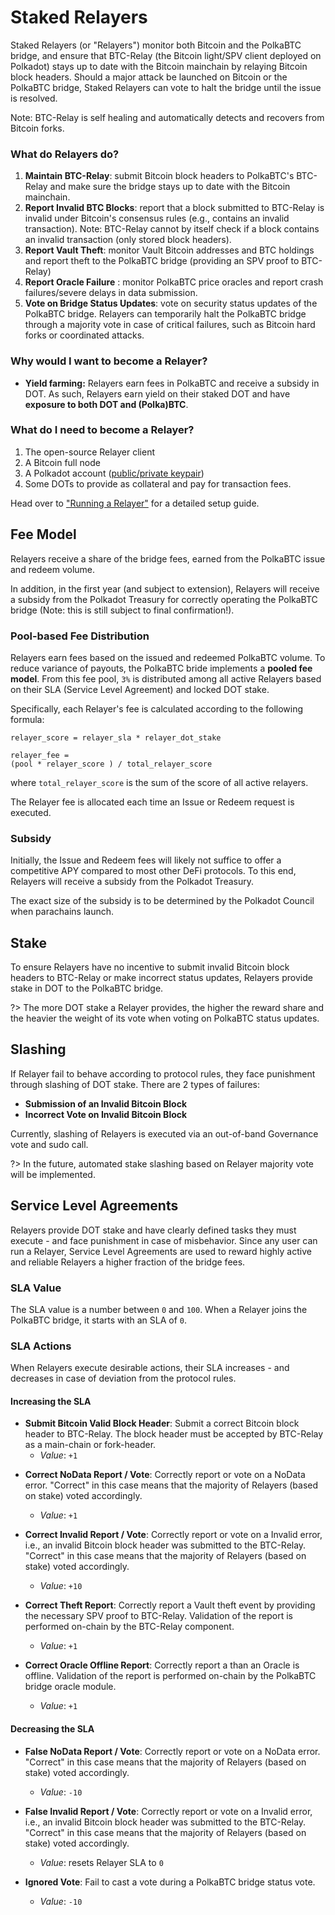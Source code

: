 # Staked Relayers

Staked Relayers (or "Relayers") monitor both Bitcoin and the PolkaBTC bridge, and ensure that BTC-Relay (the Bitcoin light/SPV client deployed on Polkadot) stays up to date with the Bitcoin mainchain by relaying Bitcoin block headers. Should a major attack be launched on Bitcoin or the PolkaBTC bridge, Staked Relayers can vote to halt the bridge until the issue is resolved. 

Note: BTC-Relay is self healing and automatically detects and recovers from Bitcoin forks.

### What do Relayers do?

1. **Maintain BTC-Relay**: submit Bitcoin block headers to PolkaBTC's BTC-Relay and make sure the bridge stays up to date with the Bitcoin mainchain.
2. **Report Invalid BTC Blocks**: report that a block submitted to BTC-Relay is invalid under Bitcoin's consensus rules (e.g., contains an invalid transaction). Note: BTC-Relay cannot by itself check if a block contains an invalid transaction (only stored block headers).
3. **Report Vault Theft**: monitor Vault Bitcoin addresses and BTC holdings and report theft to the PolkaBTC bridge (providing an SPV proof to BTC-Relay)
4. **Report Oracle Failure** : monitor PolkaBTC price oracles and report crash failures/severe delays in data submission.
5. **Vote on Bridge Status Updates**: vote on security status updates of the PolkaBTC bridge. Relayers can temporarily halt the PolkaBTC bridge through a majority vote in case of critical failures, such as Bitcoin hard forks or coordinated attacks.

### Why would I want to become a Relayer?

- **Yield farming:** Relayers earn fees in PolkaBTC and receive a subsidy in DOT. As such, Relayers earn yield on their staked DOT and have **exposure to both DOT and (Polka)BTC**.  

### What do I need to become a Relayer?

1. The open-source Relayer client
2. A Bitcoin full node
2. A Polkadot account ([public/private keypair](https://wiki.polkadot.network/docs/en/learn-keys))
3. Some DOTs to provide as collateral and pay for transaction fees.

Head over to ["Running a Relayer"](/relayer/guide) for a detailed setup guide.

## Fee Model

Relayers receive a share of the bridge fees, earned from the PolkaBTC issue and redeem volume. 

In addition, in the first year (and subject to extension), Relayers will receive a subsidy from the Polkadot Treasury for correctly operating the PolkaBTC bridge (Note: this is still subject to final confirmation!).

### Pool-based Fee Distribution
Relayers earn fees based on the issued and redeemed PolkaBTC volume. To reduce variance of payouts, the PolkaBTC bride implements a **pooled fee model**.
From this fee pool, `3%` is distributed among all active Relayers based on their SLA (Service Level Agreement) and locked DOT stake. 

Specifically, each Relayer's fee is calculated according to the following formula:

    relayer_score = relayer_sla * relayer_dot_stake

    relayer_fee =
    (pool * relayer_score ) / total_relayer_score 

where ``total_relayer_score`` is the sum of the score of all active relayers. 

The Relayer fee is allocated each time an Issue or Redeem request is executed.

### Subsidy

Initially, the Issue and Redeem fees will likely not suffice to offer a competitive APY compared to most other DeFi protocols.
To this end, Relayers will receive a subsidy from the Polkadot Treasury.

The exact size of the subsidy is to be determined by the Polkadot Council when parachains launch.

## Stake

To ensure Relayers have no incentive to submit invalid Bitcoin block headers to BTC-Relay or make incorrect status updates, Relayers provide stake in DOT to the PolkaBTC bridge.

?> The more DOT stake a Relayer provides, the higher the reward share and the heavier the weight of its vote when voting on PolkaBTC status updates.

## Slashing

If Relayer fail to behave according to protocol rules, they face punishment through slashing of DOT stake.
There are 2 types of failures: 

- **Submission of an Invalid Bitcoin Block**
- **Incorrect Vote on Invalid Bitcoin Block**

Currently, slashing of Relayers is executed via an out-of-band Governance vote and sudo call. 

?> In the future, automated stake slashing based on Relayer majority vote will be implemented. 

## Service Level Agreements

Relayers provide DOT stake and have clearly defined tasks they must execute - and face punishment in case of misbehavior.
Since any user can run a Relayer, Service Level Agreements are used to reward highly active and reliable Relayers a higher fraction of the bridge fees.

### SLA Value

The SLA value is a number between `0` and `100`.
When a Relayer joins the PolkaBTC bridge, it starts with an SLA of `0`.

### SLA Actions

When Relayers execute desirable actions, their SLA increases - and decreases in case of deviation from the protocol rules.


#### Increasing the SLA

- **Submit Bitcoin Valid Block Header**: Submit a correct Bitcoin block header to BTC-Relay. The block header must be accepted by BTC-Relay as a main-chain or fork-header. 
    - *Value*: `+1`


<!--- - **Submit Invalid Bitcoin Block Header**: Submit an invalid Bitcoin block header to BTC-Relay. Invalid blocks are reported and voted upon by other Relayers. 
    - *Value*: `-100`
--->

- **Correct NoData Report / Vote**: Correctly report or vote on a NoData error. "Correct" in this case means that the majority of Relayers (based on stake) voted accordingly.
    - *Value*: `+1`

- **Correct Invalid Report / Vote**: Correctly report or vote on a Invalid error, i.e., an invalid Bitcoin block header was submitted to the BTC-Relay. "Correct" in this case means that the majority of Relayers (based on stake) voted accordingly.
    - *Value*: `+10`


- **Correct Theft Report**: Correctly report a Vault theft event by providing the necessary SPV proof to BTC-Relay. Validation of the report is performed on-chain by the BTC-Relay component. 
    - *Value*: `+1`

- **Correct Oracle Offline Report**: Correctly report a than an Oracle is offline. Validation of the report is performed on-chain by the PolkaBTC bridge oracle module. 
    - *Value*: `+1`

#### Decreasing the SLA

- **False NoData Report / Vote**: Correctly report or vote on a NoData error. "Correct" in this case means that the majority of Relayers (based on stake) voted accordingly.
    - *Value*: `-10`

- **False Invalid Report / Vote**: Correctly report or vote on a Invalid error, i.e., an invalid Bitcoin block header was submitted to the BTC-Relay. "Correct" in this case means that the majority of Relayers (based on stake) voted accordingly.
    - *Value*: resets Relayer SLA to `0`

- **Ignored Vote**: Fail to cast a vote during a PolkaBTC bridge status vote.
    - *Value*: `-10`
